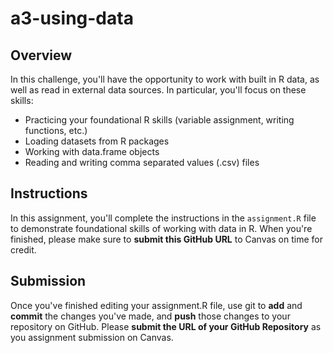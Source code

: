 # a3-using-data

## Overview

In this challenge, you'll have the opportunity to work with built in R
data, as well as read in external data sources. In particular, you'll
focus on these skills:

* Practicing your foundational R skills (variable assignment, writing functions, etc.)
* Loading datasets from R packages
* Working with data.frame objects
* Reading and writing comma separated values (.csv) files

## Instructions

In this assignment, you'll complete the instructions in the
`assignment.R` file to demonstrate foundational skills of working with
data in R. When you're finished, please make sure to **submit this
GitHub URL** to Canvas on time for credit.


## Submission

Once you've finished editing your assignment.R file, use git to **add**
and **commit** the changes you've made, and **push** those changes to your
repository on GitHub. Please **submit the URL of your GitHub Repository**
as you assignment submission on Canvas.
